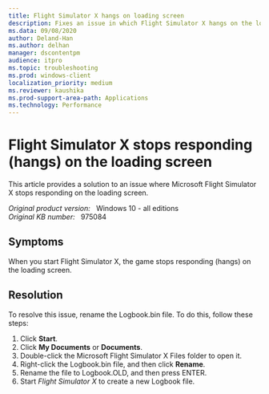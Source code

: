 ```yaml
---
title: Flight Simulator X hangs on loading screen
description: Fixes an issue in which Flight Simulator X hangs on the loading screen.
ms.data: 09/08/2020
author: Deland-Han
ms.author: delhan
manager: dscontentpm
audience: itpro
ms.topic: troubleshooting
ms.prod: windows-client
localization_priority: medium
ms.reviewer: kaushika
ms.prod-support-area-path: Applications
ms.technology: Performance
---
```

# Flight Simulator X stops responding (hangs) on the loading screen

This article provides a solution to an issue where Microsoft Flight Simulator X stops responding on the loading screen.

_Original product version:_ &nbsp; Windows 10 - all editions  
_Original KB number:_ &nbsp; 975084

## Symptoms

When you start Flight Simulator X, the game stops responding (hangs) on the loading screen.

## Resolution

To resolve this issue, rename the Logbook.bin file. To do this, follow these steps:
1. Click **Start**.
2. Click **My Documents** or **Documents**.
3. Double-click the Microsoft Flight Simulator X Files folder to open it.
4. Right-click the Logbook.bin file, and then click **Rename**.
5. Rename the file to Logbook.OLD, and then press ENTER.
6. Start *Flight Simulator X* to create a new Logbook file.
